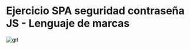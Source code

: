 # Ejercicio SPA seguridad contraseña JS - Lenguaje de marcas

![gif](https://github.com/rconnolly2/How_Safe_Password_JS/blob/main/img/imagen1.gif?raw=true)
